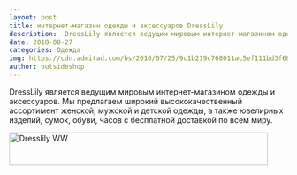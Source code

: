 ```yaml
---
layout: post
title: интернет-магазин одежды и аксессуаров DressLily
description:  DressLily является ведущим мировым интернет-магазином одежды и аксессуаров
date: 2018-08-27
categories: Одежда
img: https://cdn.admitad.com/bs/2016/07/25/9c1b219c768011ac5ef111bd3f680750.jpg
author: outsideshop
---
```

DressLily является ведущим мировым интернет-магазином одежды и аксессуаров. Мы предлагаем широкий высококачественный ассортимент женской, мужской и детской одежды, а также ювелирных изделий, сумок, обуви, часов с бесплатной доставкой по всем миру.

<!-- admitad.banner: ad0hgtt2ipa5605773edc54bdbf551 Dresslily WW -->
<a target="_blank" rel="nofollow" href="https://ad.admitad.com/g/ad0hgtt2ipa5605773edc54bdbf551/?i=4"><img width="468" height="60" border="0" src="https://ad.admitad.com/b/ad0hgtt2ipa5605773edc54bdbf551/" alt="Dresslily WW"/></a>
<!-- /admitad.banner -->